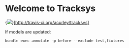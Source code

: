 # Welcome to Tracksys

{<img src="https://secure.travis-ci.org/acurley/tracksys.png" />}[http://travis-ci.org/acurley/tracksys]

If models are updated:

    bundle exec annotate -p before --exclude test,fixtures
